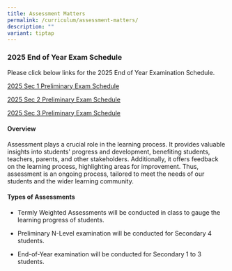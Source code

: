 ```yaml
---
title: Assessment Matters
permalink: /curriculum/assessment-matters/
description: ""
variant: tiptap
---
```

<h3>2025 End of Year Exam Schedule</h3>
<p>Please click below links for the 2025 End of Year Examination Schedule.</p>
<p><a href="/files/2025_Sec_1_EOY_Exam_Schedule_for_students.pdf" rel="noopener noreferrer nofollow" target="_blank">2025 Sec 1 Preliminary Exam Schedule</a>
</p>
<p><a href="/files/2025_Sec_2_EOY_Exam_Schedule_for_students.pdf" rel="noopener noreferrer nofollow" target="_blank">2025 Sec 2 Preliminary Exam Schedule</a>
</p>
<p><a href="/files/2025_Sec_3_EOY_Exam_Schedule_for_students.pdf" rel="noopener noreferrer nofollow" target="_blank">2025 Sec 3 Preliminary Exam Schedule</a>
</p>
<h4>Overview</h4>
<p>Assessment plays a crucial role in the learning process. It provides valuable
insights into students' progress and development, benefiting students,
teachers, parents, and other stakeholders. Additionally, it offers feedback
on the learning process, highlighting areas for improvement. Thus, assessment
is an ongoing process, tailored to meet the needs of our students and the
wider learning community.</p>
<h4>Types of Assessments</h4>
<ul data-tight="true" class="tight">
<li>
<p>Termly Weighted Assessments will be conducted in class to gauge the learning
progress of students.</p>
</li>
<li>
<p>Preliminary N-Level examination will be conducted for Secondary 4 students.</p>
</li>
<li>
<p>End-of-Year examination will be conducted for Secondary 1 to 3 students.</p>
</li>
</ul>
<p></p>